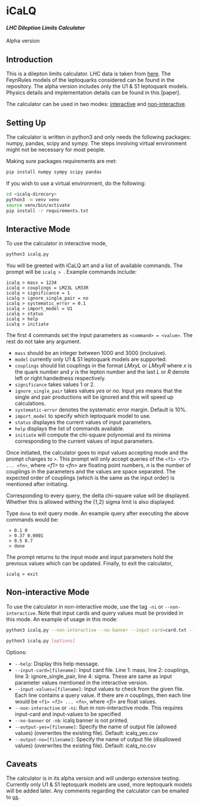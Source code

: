 # iCaLQ

#### _LHC Dileption Limits Calculator_
Alpha version

## Introduction
This is a dilepton limits calculator. LHC data is taken from [here](https://www.hepdata.net/record/ins1782650). The FeynRules models of the leptoquarks considered can be found in the repository. The alpha version includes only the U1 & S1 leptoquark models. Physics details and implementation details can be found in this [paper].

The calculator can be used in two modes: [interactive](#interactive-mode) and [non-interactive](#non-interactive-mode).


## Setting Up

The calculator is written in python3 and only needs the following packages: numpy, pandas, scipy and sympy. The steps involving virtual environment might not be necessary for most people.

Making sure packages requirements are met:
```sh
pip install numpy sympy scipy pandas
```

If you wish to use a virtual environment, do the following:
```sh
cd <icalq-direcory>
python3 -m venv venv
source venv/bin/activate
pip install -r requirements.txt
```

## Interactive Mode

To use the calculator in interactive mode,
```sh
python3 icalq.py
```
You will be greeted with iCaLQ art and a list of available commands. The prompt will be `icalq > `. Example commands include:
```
icalq > mass = 1234
icalq > couplings = LM23L LM33R
icalq > significance = 1
icalq > ignore_single_pair = no
icalq > systematic_error = 0.1
icalq > import_model = U1
icalq > status
icalq > help
icalq > initiate
```
The first 4 commands set the input parameters as `<command> = <value>`. The rest do not take any argument.

- `mass` should be an integer between 1000 and 3000 (inclusive).
- `model` currently only U1 & S1 leptoquark models are supported.
- `couplings` should list couplings in the format _LMxyL_ or _LMxyR_ where _x_ is the quark number and _y_ is the lepton number and the last _L_ or _R_ denote left or right handedness respectively.
- `significance` takes values 1 or 2.
- `ignore_single_pair` takes values _yes_ or _no_. Input _yes_ means that the single and pair productions will be ignored and this will speed up calculations.
- `systematic-error` denotes the systematic error margin. Default is 10%.
- `import_model` to specify which leptoquark model to use.
- `status` displayes the current values of input parameters.
- `help` displays the list of commands available.
- `initiate` will compute the chi-square polynomial and its minima corresponding to the current values of input parameters.

Once initiated, the calculator goes to input values accepting mode and the prompt changes to ` > `. This prompt will only accept queries of the `<f1> <f2> ... <fn>`, where _\<f1\>_ to _\<fn\>_ are floating point numbers, _n_ is the number of couplings in the parameters and the values are space separated. The expected order of couplings (which is the same as the input order) is mentioned after initiating.

Corresponding to every query, the delta chi-square value will be displayed. Whether this is allowed withing the {1,2} sigma limit is also displayed.

Type `done` to exit query mode. An example query after executing the above commands would be:
```
 > 0.1 0
 > 0.37 0.0001
 > 0.5 0.7
 > done
```

The prompt returns to the input mode and input parameters hold the previous values which can be updated. Finally, to exit the calculator,
```
icalq > exit
```

## Non-interactive Mode

To use the calculator in non-interactive mode, use the tag `-ni` or `--non-interactive`. Note that input cards and query values must be provided in this mode. An example of usage in this mode:
```sh
python3 icalq.py --non-interactive --no-banner --input-card=card.txt --input-values=values.txt --output-yes=yes.csv --output-no=no.csv
```

```sh
python3 icalq.py [options]
```
Options:
- `--help`: Display this help message.
- `--input-card=[filename]`: Input card file. Line 1: mass, line 2: couplings, line 3: ignore_single_pair, line 4: sigma. These are same as input parameter values mentioned in the interactive version.
- `--input-values=[filename]`: Input values to check from the given file. Each line contains a query value. If there are _n_ couplings, then each line would be `<f1> <f2> ... <fn>`, where _\<fi>_ are float values.
- `--non-interactive` or `-ni`: Run in non-interactive mode. This requires input-card and input-values to be specified
- `--no-banner` or `-nb`: icalq banner is not printed.
- `--output-yes=[filename]`: Specify the name of output file (allowed values) (overwrites the existing file). Default: icalq_yes.csv
- `--output-no=[filename]`: Specify the name of output file (disallowed values) (overwrites the existing file). Default: icalq_no.csv

## Caveats

The calculator is in its alpha version and will undergo extensive testing. Currently only U1 & S1 leptoquark models are used, more leptoquark models will be added later. Any comments regarding the calculator can be emailed to [us](mailto:yash.chaurasia@research.iiit.ac.in).